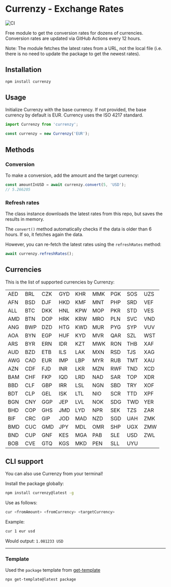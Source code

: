 # Currenzy - Exchange Rates
![CI](https://github.com/currenzy/currenzy/actions/workflows/ci.yml/badge.svg)

Free module to get the conversion rates for dozens of currencies. Conversion rates are updated via GitHub Actions every 12 hours.

Note: The module fetches the latest rates from a URL, not the local file (i.e. there is no need to update the package to get the newest rates).

## Installation
```sh
npm install currenzy
```

## Usage
Initialize Currenzy with the base currency. If not provided, the base currency by default is EUR. Currency uses the ISO 4217 standard.

```js
import Currenzy from 'currenzy';

const currenzy = new Currenzy('EUR');
```

## Methods
### Conversion
To make a conversion, add the amount and the target currency:

```js
const amountInUSD = await currenzy.convert(5, 'USD');
// 5.266205
```

### Refresh rates
The class instance downloads the latest rates from this repo, but saves the results in memory.

The `convert()` method automatically checks if the data is older than 6 hours. If so, it fetches again the data.

However, you can re-fetch the latest rates using the `refreshRates` method:

```js
await currenzy.refreshRates();
```

## Currencies
This is the list of supported currencies by Currenzy:

|     |     |     |     |     |     |     |     |     |
|-----|-----|-----|-----|-----|-----|-----|-----|-----|
| AED | BRL | CZK | GYD | KHR | MMK | PGK | SOS | UZS |
| AFN | BSD | DJF | HKD | KMF | MNT | PHP | SRD | VEF |
| ALL | BTC | DKK | HNL | KPW | MOP | PKR | STD | VES |
| AMD | BTN | DOP | HRK | KRW | MRO | PLN | SVC | VND |
| ANG | BWP | DZD | HTG | KWD | MUR | PYG | SYP | VUV |
| AOA | BYN | EGP | HUF | KYD | MVR | QAR | SZL | WST |
| ARS | BYR | ERN | IDR | KZT | MWK | RON | THB | XAF |
| AUD | BZD | ETB | ILS | LAK | MXN | RSD | TJS | XAG |
| AWG | CAD | EUR | IMP | LBP | MYR | RUB | TMT | XAU |
| AZN | CDF | FJD | INR | LKR | MZN | RWF | TND | XCD |
| BAM | CHF | FKP | IQD | LRD | NAD | SAR | TOP | XDR |
| BBD | CLF | GBP | IRR | LSL | NGN | SBD | TRY | XOF |
| BDT | CLP | GEL | ISK | LTL | NIO | SCR | TTD | XPF |
| BGN | CNY | GGP | JEP | LVL | NOK | SDG | TWD | YER |
| BHD | COP | GHS | JMD | LYD | NPR | SEK | TZS | ZAR |
| BIF | CRC | GIP | JOD | MAD | NZD | SGD | UAH | ZMK |
| BMD | CUC | GMD | JPY | MDL | OMR | SHP | UGX | ZMW |
| BND | CUP | GNF | KES | MGA | PAB | SLE | USD | ZWL |
| BOB | CVE | GTQ | KGS | MKD | PEN | SLL | UYU |     |

## CLI support
You can also use Currenzy from your terminal!

Install the package globally:
```sh
npm install currenzy@latest -g
```

Use as follows:
```sh
cur <fromAmount> <fromCurrency> <targetCurrency>
```

Example:
```sh
cur 1 eur usd
```

Would output: `1.081233 USD`

----

### Template
Used the `package` template from [get-template](https://github.com/suchlab/package-template)

```sh
npx get-template@latest package
````
